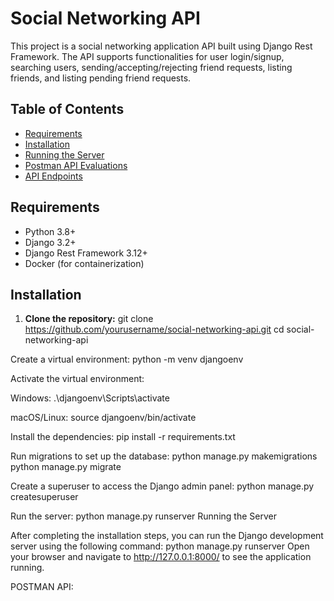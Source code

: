 # Social Networking API

This project is a social networking application API built using Django Rest Framework. The API supports functionalities for user login/signup, searching users, sending/accepting/rejecting friend requests, listing friends, and listing pending friend requests.

## Table of Contents

- [Requirements](#requirements)
- [Installation](#installation)
- [Running the Server](#running-the-server)
- [Postman API Evaluations](#postman-api-evaluations)
- [API Endpoints](#api-endpoints)

## Requirements

- Python 3.8+
- Django 3.2+
- Django Rest Framework 3.12+
- Docker (for containerization)

## Installation

1. **Clone the repository:**
   git clone https://github.com/yourusername/social-networking-api.git
   cd social-networking-api
   
Create a virtual environment:
python -m venv djangoenv

Activate the virtual environment:

Windows:
.\djangoenv\Scripts\activate

macOS/Linux:
source djangoenv/bin/activate

Install the dependencies:
pip install -r requirements.txt

Run migrations to set up the database:
python manage.py makemigrations
python manage.py migrate

Create a superuser to access the Django admin panel:
python manage.py createsuperuser

Run the server:
python manage.py runserver
Running the Server

After completing the installation steps, you can run the Django development server using the following command:
python manage.py runserver
Open your browser and navigate to http://127.0.0.1:8000/ to see the application running.

POSTMAN API:
######
